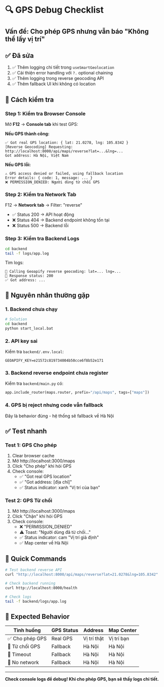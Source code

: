 # 🔍 GPS Debug Checklist

## Vấn đề: Cho phép GPS nhưng vẫn báo "Không thể lấy vị trí"

## ✅ Đã sửa

1. ✅ Thêm logging chi tiết trong `useSmartGeolocation`
2. ✅ Cải thiện error handling với `?.` optional chaining
3. ✅ Thêm logging trong reverse geocoding API
4. ✅ Thêm fallback UI khi không có location

## 🧪 Cách kiểm tra

### Step 1: Kiểm tra Browser Console

Mở **F12** → **Console tab** khi test GPS:

**Nếu GPS thành công:**
```
✅ Got real GPS location: { lat: 21.0278, lng: 105.8342 }
[Reverse Geocoding] Requesting: http://localhost:8000/api/maps/reverse?lat=...&lng=...
Got address: Hà Nội, Việt Nam
```

**Nếu GPS lỗi:**
```
⚠️ GPS access denied or failed, using fallback location
Error details: { code: 1, message: ... }
❌ PERMISSION_DENIED: Người dùng từ chối GPS
```

### Step 2: Kiểm tra Network Tab

F12 → **Network tab** → Filter: "reverse"

- ✅ Status 200 → API hoạt động
- ❌ Status 404 → Backend endpoint không tồn tại
- ❌ Status 500 → Backend lỗi

### Step 3: Kiểm tra Backend Logs

```bash
cd backend
tail -f logs/app.log
```

Tìm logs:
```
🔄 Calling Geoapify reverse geocoding: lat=... lng=...
📡 Response status: 200
✅ Got address: ...
```

## 🐛 Nguyên nhân thường gặp

### 1. Backend chưa chạy
```bash
# Solution
cd backend
python start_local.bat
```

### 2. API key sai
Kiểm tra `backend/.env.local`:
```env
GEOAPIFY_KEY=e21572c819734004b50cce6f8b52e171
```

### 3. Backend reverse endpoint chưa register
Kiểm tra `backend/main.py` có:
```python
app.include_router(maps.router, prefix="/api/maps", tags=["maps"])
```

### 4. GPS bị reject nhưng code vẫn fallback
Đây là behavior đúng - hệ thống sẽ fallback về Hà Nội

## ✅ Test nhanh

### Test 1: GPS Cho phép

1. Clear browser cache
2. Mở http://localhost:3000/maps
3. Click "Cho phép" khi hỏi GPS
4. Check console:
   - ✅ "Got real GPS location"
   - ✅ "Got address: [địa chỉ]"
   - ✅ Status indicator: xanh "Vị trí của bạn"

### Test 2: GPS Từ chối

1. Mở http://localhost:3000/maps
2. Click "Chặn" khi hỏi GPS
3. Check console:
   - ❌ "PERMISSION_DENIED"
   - ⚠️ Toast: "Người dùng đã từ chối..."
   - ✅ Status indicator: cam "Vị trí giả định"
   - ✅ Map center về Hà Nội

## 📝 Quick Commands

```bash
# Test backend reverse API
curl "http://localhost:8000/api/maps/reverse?lat=21.0278&lng=105.8342"

# Check backend running
curl http://localhost:8000/health

# Check logs
tail -f backend/logs/app.log
```

## 🎯 Expected Behavior

| Tình huống | GPS Status | Address | Map Center |
|-----------|-----------|---------|------------|
| ✅ Cho phép GPS | Real GPS | Vị trí thật | Vị trí bạn |
| 🚫 Từ chối GPS | Fallback | Hà Nội | Hà Nội |
| 📶 Timeout | Fallback | Hà Nội | Hà Nội |
| 🔌 No network | Fallback | Hà Nội | Hà Nội |

---

**Check console logs để debug! Khi cho phép GPS, bạn sẽ thấy logs chi tiết.**


